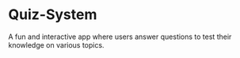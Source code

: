 # Quiz-System
A fun and interactive app where users answer questions to test their knowledge on various topics.
